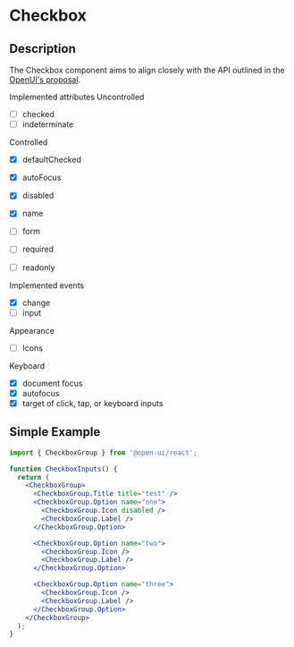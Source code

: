 # Checkbox

## Description

The Checkbox component aims to align closely with the API outlined in the [OpenUI's proposal](https://open-ui.org/components/checkbox).

Implemented attributes
Uncontrolled

- [ ] checked
- [ ] indeterminate

Controlled

- [x] defaultChecked
- [x] autoFocus
- [x] disabled
- [x] name

- [ ] form
- [ ] required
- [ ] readonly

Implemented events

- [x] change
- [ ] input

Appearance

- [ ] Icons

Keyboard

- [x] document focus
- [x] autofocus
- [x] target of click, tap, or keyboard inputs

## Simple Example

```jsx
import { CheckboxGroup } from '@open-ui/react';

function CheckboxInputs() {
  return (
    <CheckboxGroup>
      <CheckboxGroup.Title title="test" />
      <CheckboxGroup.Option name="one">
        <CheckboxGroup.Icon disabled />
        <CheckboxGroup.Label />
      </CheckboxGroup.Option>

      <CheckboxGroup.Option name="two">
        <CheckboxGroup.Icon />
        <CheckboxGroup.Label />
      </CheckboxGroup.Option>

      <CheckboxGroup.Option name="three">
        <CheckboxGroup.Icon />
        <CheckboxGroup.Label />
      </CheckboxGroup.Option>
    </CheckboxGroup>
  );
}
```

